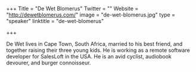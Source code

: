 +++
Title = "De Wet Blomerus"
Twitter = ""
Website = "http://dewetblomerus.com/"
image = "de-wet-blomerus.jpg"
type = "speaker"
linktitle = "de-wet-blomerus"

+++

De Wet lives in Cape Town, South Africa, married to his best friend, and together raising their three young kids. He is working as a remote software developer for SalesLoft in the USA. He is an avid cyclist, audiobook devourer, and burger connoisseur.
